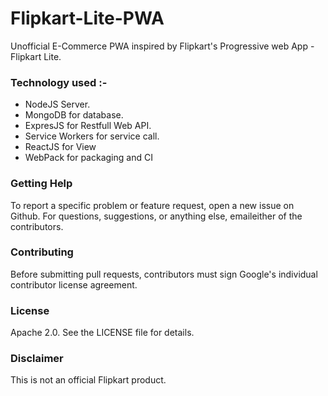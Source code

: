 # Flipkart-Lite-PWA
Unofficial  E-Commerce PWA inspired by Flipkart's Progressive web App - Flipkart Lite.

### Technology used :-

 - NodeJS Server.
 - MongoDB for database.
 - ExpresJS for Restfull Web API.
 - Service Workers for service call.
 - ReactJS for View
 - WebPack for packaging and CI
 
 
### Getting Help

To report a specific problem or feature request, open a new issue on Github. For questions, suggestions, or anything else, emaileither of the contributors.

### Contributing

Before submitting pull requests, contributors must sign Google's individual contributor license agreement.


### License

 Apache 2.0. See the LICENSE file for details.

### Disclaimer

This is not an official Flipkart product.
